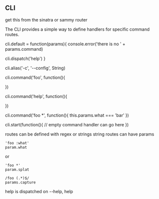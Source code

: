 ## CLI

get this from the sinatra or sammy router

The CLI provides a simple way to define handlers for specific command routes.

cli.default = function(params){
  console.error('there is no ' + params.command)

  cli.dispatch('help')
}

cli.alias('-c', '--config', String)

cli.command('foo', function(){

})

cli.command('help', function(){

})

cli.command('foo *', function(){
  this.params.what === 'bar'
})

cli.start(function(){
  // empty command handler can go here
})

routes can be defined with regex or strings string routes can have params

    'foo :what'
    param.what

or

    'foo *'
    param.splat

    /foo (.*)$/
    params.capture

help is dispatched on --help, help

